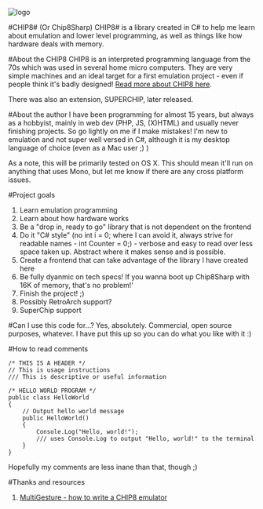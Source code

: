 ﻿![logo](Resources/Logo/Chip8Logo-[4096-x-4096].gif)

#CHIP8# (Or Chip8Sharp)
CHIP8# is a library created in C# to help me learn about emulation and lower level programming, as well as things like how hardware deals with memory.

#About the CHIP8
CHIP8 is an interpreted programming language from the 70s which was used in several home micro computers. They are very simple machines and an ideal target for a first emulation project - even if people think it's badly designed! [Read more about CHIP8 here](https://en.wikipedia.org/wiki/CHIP-8).

There was also an extension, SUPERCHIP, later released.

#About the author
I have been programming for almost 15 years, but always as a hobbyist, mainly in web dev (PHP, JS, (X)HTML) and usually never finishing projects. So go lightly on me if I make mistakes! I'm new to emulation and not super well versed in C#, although it is my desktop language of choice (even as a Mac user ;) )

As a note, this will be primarily tested on OS X. This should mean it'll run on anything that uses Mono, but let me know if there are any cross platform issues.

#Project goals
1. Learn emulation programming
2. Learn about how hardware works
3. Be a "drop in, ready to go" library that is not dependent on the frontend
3. Do it "C# style" (no int i = 0; where I can avoid it, always strive for readable names - int Counter = 0;) - verbose and easy to read over less space taken up. Abstract where it makes sense and is possible.
4. Create a frontend that can take advantage of the library I have created here
5. Be fully dyanmic on tech specs! If you wanna boot up Chip8Sharp with 16K of memory, that's no problem!'
6. Finish the project! ;)
7. Possibly RetroArch support?
8. SuperChip support

#Can I use this code for...?
Yes, absolutely. Commercial, open source purposes, whatever. I have put this up so you can do what you like with it :)

#How to read comments
~~~~
/* THIS IS A HEADER */
// This is usage instructions
/// This is descriptive or useful information
~~~~

~~~~
/* HELLO WORLD PROGRAM */
public class HelloWorld
{
    // Output hello world message
    public HelloWorld()
    {
        Console.Log("Hello, world!");
        /// uses Console.Log to output "Hello, world!" to the terminal
    }
}
~~~~
Hopefully my comments are less inane than that, though ;)

#Thanks and resources
1. [MultiGesture - how to write a CHIP8 emulator](http://www.multigesture.net/articles/how-to-write-an-emulator-chip-8-interpreter/)